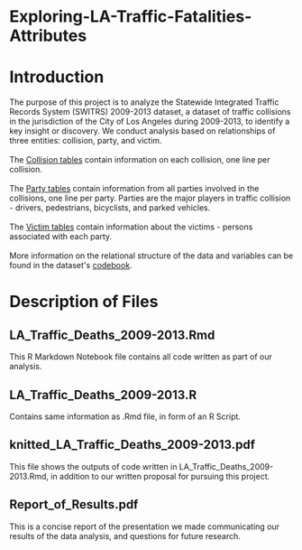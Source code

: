 <h1> Exploring-LA-Traffic-Fatalities-Attributes </h1>

<h1> Introduction </h1>
<p>The purpose of this project is to analyze the Statewide Integrated Traffic Records System (SWITRS) 2009-2013 dataset, a dataset of traffic collisions in the jurisdiction of the City of Los Angeles during 2009-2013, to identify a key insight or discovery. We conduct analysis based on relationships of three entities: collision, party, and victim. 
  <br>
  <br>
 The <a href="https://geohub.lacity.org/datasets/ladot::collisions-2009-2013-switrs?geometry=-130.525%2C-12.366%2C11.858%2C43.974">Collision tables</a> contain information on each collision, one line per collision.
<br>
  <br>
 The <a href="https://geohub.lacity.org/datasets/ladot::party-tables-collisions-2009-2013-switrs/geoservice">Party tables</a> contain information from all parties involved in the collisions, one line per party. Parties are the major players in traffic collision - drivers, pedestrians, bicyclists, and parked vehicles. 
  <br>
  <br>
The <a href="https://geohub.lacity.org/datasets/ladot::victim-tables-collisions-2009-2013-switrs"> Victim tables</a> contain information about the victims - persons associated with each party.
  <br>
  <br>
  More information on the relational structure of the data and variables can be found in the dataset's <a href="https://tims.berkeley.edu/help/SWITRS.php#Collision_Level">codebook</a>.
  </p>
  <h1> Description of Files </h1>
  
  <h2> LA_Traffic_Deaths_2009-2013.Rmd </h2>
  <p> This R Markdown Notebook file contains all code written as part of our analysis.
  <h2> LA_Traffic_Deaths_2009-2013.R </h2>
  <p> Contains same information as .Rmd file, in form of an R Script.
  
  <h2> knitted_LA_Traffic_Deaths_2009-2013.pdf </h2>
  <p>This file shows the outputs of code written in LA_Traffic_Deaths_2009-2013.Rmd, in addition to our written proposal for pursuing this project.
  </p>
  <h2>Report_of_Results.pdf</h2>
  <p>This is a concise report of the presentation we made communicating our results of the data analysis, and questions for future research.</p>
